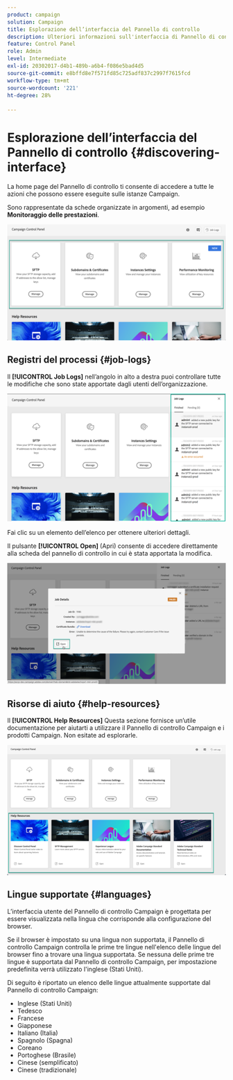 ```yaml
---
product: campaign
solution: Campaign
title: Esplorazione dell’interfaccia del Pannello di controllo
description: Ulteriori informazioni sull'interfaccia di Pannello di controllo Campaign
feature: Control Panel
role: Admin
level: Intermediate
exl-id: 20302017-d4b1-489b-a6b4-f086e5bad4d5
source-git-commit: e8bffd8e7f571fd85c725adf837c2997f7615fcd
workflow-type: tm+mt
source-wordcount: '221'
ht-degree: 28%

---
```


# Esplorazione dell’interfaccia del Pannello di controllo  {#discovering-interface}

La home page del Pannello di controllo ti consente di accedere a tutte le azioni che possono essere eseguite sulle istanze Campaign.

Sono rappresentate da schede organizzate in argomenti, ad esempio **Monitoraggio delle prestazioni**.

<!--With upcoming Campaign releases, more topics and cards will be made available.-->

![](assets/control_panel_interface.png)

## Registri del processi {#job-logs}

Il **[!UICONTROL Job Logs]** nell’angolo in alto a destra puoi controllare tutte le modifiche che sono state apportate dagli utenti dell’organizzazione.

![](assets/control_panel_interface2.png)

Fai clic su un elemento dell’elenco per ottenere ulteriori dettagli.

Il pulsante **[!UICONTROL Open]** (Apri) consente di accedere direttamente alla scheda del pannello di controllo in cui è stata apportata la modifica.

![](assets/control_panel_logdetails.png)

## Risorse di aiuto {#help-resources}

Il **[!UICONTROL Help Resources]** Questa sezione fornisce un’utile documentazione per aiutarti a utilizzare il Pannello di controllo Campaign e i prodotti Campaign. Non esitate ad esplorarle.

![](assets/helpresources.png)

## Lingue supportate {#languages}

L’interfaccia utente del Pannello di controllo Campaign è progettata per essere visualizzata nella lingua che corrisponde alla configurazione del browser.

Se il browser è impostato su una lingua non supportata, il Pannello di controllo Campaign controlla le prime tre lingue nell&#39;elenco delle lingue del browser fino a trovare una lingua supportata. Se nessuna delle prime tre lingue è supportata dal Pannello di controllo Campaign, per impostazione predefinita verrà utilizzato l&#39;inglese (Stati Uniti).

Di seguito è riportato un elenco delle lingue attualmente supportate dal Pannello di controllo Campaign:

* Inglese (Stati Uniti)
* Tedesco
* Francese
* Giapponese
* Italiano (Italia)
* Spagnolo (Spagna)
* Coreano
* Portoghese (Brasile)
* Cinese (semplificato)
* Cinese (tradizionale)
